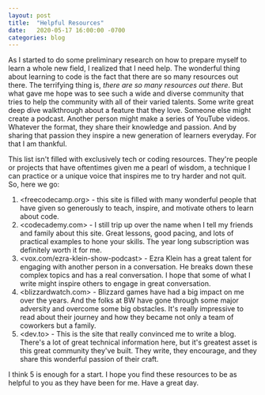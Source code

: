 ```yaml
---
layout: post
title:  "Helpful Resources"
date:   2020-05-17 16:00:00 -0700
categories: blog
---
```

As I started to do some preliminary research on how to prepare myself to learn
a whole new field, I realized that I need help. The wonderful thing about learning
to code is the fact that there are so many resources out there. The terrifying
thing is, *there are so many resources out there*. But what gave me hope was to
see such a wide and diverse community that tries to help the community with all
of their varied talents. Some write great deep dive walkthrough about a feature
that they love. Someone else might create a podcast. Another person might make
a series of YouTube videos. Whatever the format, they share their knowledge and
passion. And by sharing that passion they inspire a new generation of learners
everyday. For that I am thankful.

This list isn't filled with exclusively tech or coding resources. They're people
or projects that have oftentimes given me a pearl of wisdom, a technique I can
practice or a unique voice that inspires me to try harder and not quit. So, here
we go:

1. <freecodecamp.org> - this site is filled with many wonderful people that have
given so generously to teach, inspire, and motivate others to learn about code.
2. <codecademy.com> - I still trip up over the name when I tell my friends and
family about this site. Great lessons, good pacing, and lots of practical examples
to hone your skills. The year long subscription was definitely worth it for me.
3. <vox.com/ezra-klein-show-podcast> - Ezra Klein has a great talent for engaging
with another person in a conversation. He breaks down these complex topics and
has a real conversation. I hope that some of what I write might inspire others
to engage in great conversation.
4. <blizzardwatch.com> - Blizzard games have had a big impact on me over the years.
And the folks at BW have gone through some major adversity and overcome some
big obstacles. It's really impressive to read about their journey and how they
became not only a team of coworkers but a family.
5. <dev.to> - This is the site that really convinced me to write a blog. There's
a lot of great technical information here, but it's greatest asset is this
great community they've built. They write, they encourage, and they share this
wonderful passion of their craft.

I think 5 is enough for a start. I hope you find these resources to be as
helpful to you as they have been for me. Have a great day.